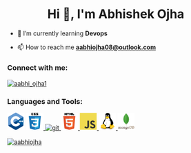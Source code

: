 <h1 align="center">Hi 👋, I'm Abhishek Ojha</h1>
<!-- <h3 align="center">A passionate developer from Nepal.</h3> -->

- 🌱 I’m currently learning **Devops**

- 📫 How to reach me **aabhiojha08@outlook.com**

<h3 align="left">Connect with me:</h3>
<p align="left">
  <a href="https://instagram.com/aabhi_ojha1" target="blank"><img align="center"
      src="https://raw.githubusercontent.com/rahuldkjain/github-profile-readme-generator/master/src/images/icons/Social/instagram.svg"
      alt="aabhi_ojha1" height="30" width="40" /></a>
</p>

<h3 align="left">Languages and Tools:</h3>
<p align="left" style="padding-right:10px;"> 
    <img src="https://raw.githubusercontent.com/devicons/devicon/master/icons/cplusplus/cplusplus-original.svg"
      alt="cplusplus" width="40" height="40" /> </a> <a href="https://www.w3schools.com/css/" target="_blank"
    rel="noreferrer"> <img
      src="https://raw.githubusercontent.com/devicons/devicon/master/icons/css3/css3-original-wordmark.svg" alt="css3"
      width="40" height="40" /> </a> <a href="https://git-scm.com/" target="_blank" rel="noreferrer"> <img
      src="https://www.vectorlogo.zone/logos/git-scm/git-scm-icon.svg" alt="git" width="40" height="40" /> </a> <a
    href="https://www.w3.org/html/" target="_blank" rel="noreferrer"> <img
      src="https://raw.githubusercontent.com/devicons/devicon/master/icons/html5/html5-original-wordmark.svg"
      alt="html5" width="40" height="40" /> </a> <a href="https://developer.mozilla.org/en-US/docs/Web/JavaScript"
    target="_blank" rel="noreferrer"> <img
      src="https://raw.githubusercontent.com/devicons/devicon/master/icons/javascript/javascript-original.svg"
      alt="javascript" width="40" height="40" /> </a> <a href="https://www.linux.org/" target="_blank" rel="noreferrer">
    <img src="https://raw.githubusercontent.com/devicons/devicon/master/icons/linux/linux-original.svg" alt="linux"
      width="40" height="40" /> </a> <a href="https://www.mongodb.com/" target="_blank" rel="noreferrer"> <img
      src="https://raw.githubusercontent.com/devicons/devicon/master/icons/mongodb/mongodb-original-wordmark.svg"
      alt="mongodb" width="40" height="40" /> </a> <a href="https://www.mysql.com/" target="_blank" rel="noreferrer">
<p><img align="center" src="https://github-readme-streak-stats.herokuapp.com/?user=aabhiojha&" alt="aabhiojha" /></p>
